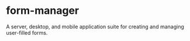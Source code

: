 # form-manager
A server, desktop, and mobile application suite for creating and managing user-filled forms.
